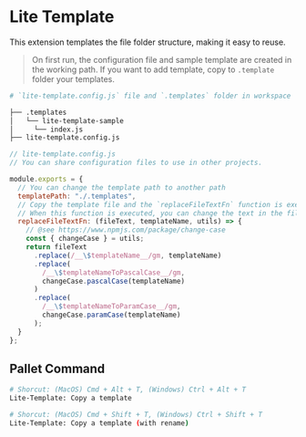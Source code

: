# Lite Template

This extension templates the file folder structure, making it easy to reuse.

> On first run, the configuration file and sample template are created in the working path.
> If you want to add template, copy to `.template` folder your templates.

```bash
# `lite-template.config.js` file and `.templates` folder in workspace

├── .templates
│   └── lite-template-sample
│     └── index.js
├── lite-template.config.js
```

```javascript
// lite-template.config.js
// You can share configuration files to use in other projects.

module.exports = {
  // You can change the template path to another path
  templatePath: "./.templates",
  // Copy the template file and the `replaceFileTextFn` function is executed.
  // When this function is executed, you can change the text in the file.
  replaceFileTextFn: (fileText, templateName, utils) => {
    // @see https://www.npmjs.com/package/change-case
    const { changeCase } = utils;
    return fileText
      .replace(/__\$templateName__/gm, templateName)
      .replace(
        /__\$templateNameToPascalCase__/gm,
        changeCase.pascalCase(templateName)
      )
      .replace(
        /__\$templateNameToParamCase__/gm,
        changeCase.paramCase(templateName)
      );
  }
};
```

## Pallet Command

```bash
# Shorcut: (MacOS) Cmd + Alt + T, (Windows) Ctrl + Alt + T
Lite-Template: Copy a template
```

```bash
# Shorcut: (MacOS) Cmd + Shift + T, (Windows) Ctrl + Shift + T
Lite-Template: Copy a template (with rename)
```

